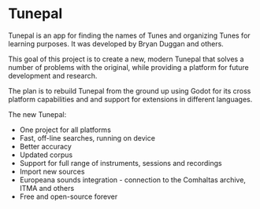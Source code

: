 # Tunepal

Tunepal is an app for finding the names of Tunes and organizing Tunes for learning purposes. It was developed by Bryan Duggan and others. 

This goal of this project is to create a new, modern Tunepal that solves a number of problems with the original, while providing a platform for future development and research.

The plan is to rebuild Tunepal from the ground up using Godot for its cross platform capabilities and and support for extensions in different languages.

The new Tunepal:

- One project for all platforms
- Fast, off-line searches, running on device
- Better accuracy
- Updated corpus
- Support for full range of instruments, sessions and recordings
- Import new sources
- Europeana sounds integration - connection to the Comhaltas archive, ITMA and others
- Free and open-source forever